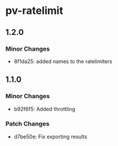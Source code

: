 # pv-ratelimit

## 1.2.0

### Minor Changes

- 8f1da25: added names to the ratelimiters

## 1.1.0

### Minor Changes

- b92f6f5: Added throttling

### Patch Changes

- d7be50e: Fix exporting results
